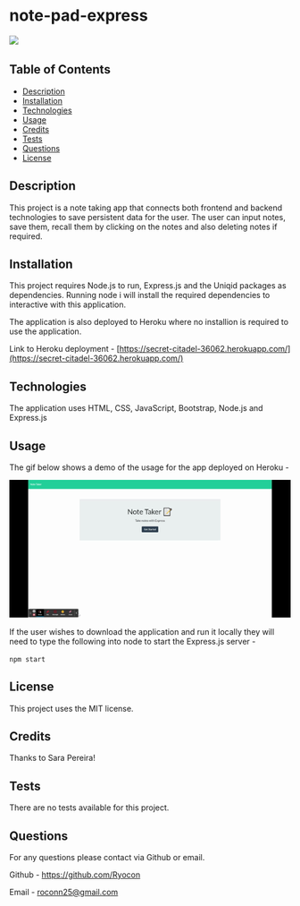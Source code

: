 # note-pad-express

<img src=https://img.shields.io/badge/License-MIT-orange.svg>

## Table of Contents

- [Description](#description)
- [Installation](#installation)
- [Technologies](#technologies)
- [Usage](#usage)
- [Credits](#credits)
- [Tests](#tests)
- [Questions](#questions)
- [License](#license)

## Description

This project is a note taking app that connects both frontend and backend technologies to save persistent data for the user. The user can input notes, save them, recall them by clicking on the notes and also deleting notes if required.

## Installation

This project requires Node.js to run, Express.js and the Uniqid packages as dependencies. Running node i will install the required dependencies to interactive with this application.

The application is also deployed to Heroku where no installion is required to use the application.

Link to Heroku deployment - [https://secret-citadel-36062.herokuapp.com/](https://secret-citadel-36062.herokuapp.com/)

## Technologies

The application uses HTML, CSS, JavaScript, Bootstrap, Node.js and Express.js

## Usage

The gif below shows a demo of the usage for the app deployed on Heroku -

![a gif demo of the note taker](public\assets\screenshots\note-taker-demo.gif)

If the user wishes to download the application and run it locally they will need to type the following into node to start the Express.js server -

```npm start```

## License

This project uses the MIT license.

## Credits

Thanks to Sara Pereira!

## Tests

There are no tests available for this project.

## Questions

For any questions please contact via Github or email.

Github - https://github.com/Ryocon

Email - roconn25@gmail.com

